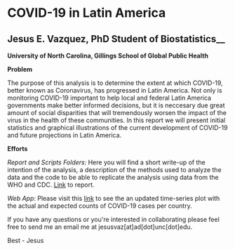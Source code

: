 # COVID-19 in Latin America
## Jesus E. Vazquez, PhD Student of Biostatistics__

__University of North Carolina, Gillings School of Global Public Health__

__Problem__

The purpose of this analysis is to determine the extent at which COVID-19, better known as Coronavirus, has progressed in Latin America. Not only is monitoring COVID-19 important to help local and federal Latin America governments make better informed decisions, but it is neccesary due great amount of social disparities that will tremendously worsen the impact of the virus in the health of these communities. In this report we will present initial statistics and graphical illustrations of the current development of COVID-19 and future projections in Latin America.

__Efforts__

_Report and Scripts Folders:_ Here you will find a short write-up of the intention of the analysis, a description of the methods used to analyze the data and the code to be able to replicate the analysis using data from the WHO and CDC. [Link](https://htmlpreview.github.io/?https://raw.githubusercontent.com/jvazquez2/COVID-19/master/Report/Coronavirus.html?token=AJN4QLYF5MIJ4NPKVZMH22S6OLL7U) to report. 

_Web App_: Please visit this [link](https://jesusvazquez.shinyapps.io/myshiny/) to see the an updated time-series plot with the actual and expected counts of COVID-19 cases per country. 

If you have any questions or you're interested in collaborating please feel free to send me an email me at jesusvaz[at]ad[dot]unc[dot]edu. 

Best - Jesus 
